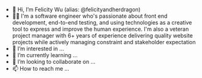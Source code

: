 - 👋 Hi, I’m Felicity Wu (alias: @felicityandherdragon)
- 🕵️‍♀️ I'm a software engineer who's passionate about front end development, end-to-end testing, and using technologies as a creative tool to express and improve the human experience. I'm also a veteran project manager with 6+ years of experience delivering quality website projects while actively managing constraint and stakeholder expectation
- 👀 I’m interested in ...
- 🌱 I’m currently learning ...
- 💞️ I’m looking to collaborate on ...
- 📫 How to reach me ...

<!---
felicityandherdragon/felicityandherdragon is a ✨ special ✨ repository because its `README.md` (this file) appears on your GitHub profile.
You can click the Preview link to take a look at your changes.
--->
